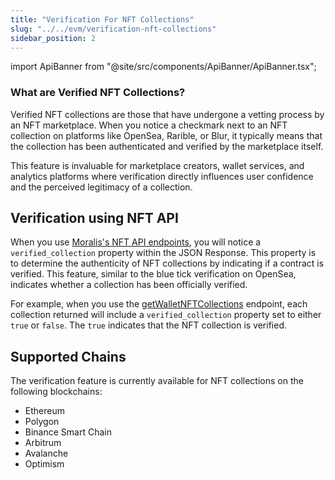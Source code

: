 ```yaml
---
title: "Verification For NFT Collections"
slug: "../../evm/verification-nft-collections"
sidebar_position: 2
---
```


import ApiBanner from "@site/src/components/ApiBanner/ApiBanner.tsx";

<ApiBanner />

### What are Verified NFT Collections?

Verified NFT collections are those that have undergone a vetting process by an NFT marketplace. When you notice a checkmark next to an NFT collection on platforms like OpenSea, Rarible, or Blur, it typically means that the collection has been authenticated and verified by the marketplace itself.

This feature is invaluable for marketplace creators, wallet services, and analytics platforms where verification directly influences user confidence and the perceived legitimacy of a collection.

## Verification using NFT API

When you use [Moralis's NFT API endpoints](/web3-data-api/evm/reference/nft-api), you will notice a `verified_collection` property within the JSON Response. This property is to determine the authenticity of NFT collections by indicating if a contract is verified. This feature, similar to the blue tick verification on OpenSea, indicates whether a collection has been officially verified.

For example, when you use the [getWalletNFTCollections](/web3-data-api/evm/reference/get-wallet-nft-collections) endpoint, each collection returned will include a `verified_collection` property set to either `true` or `false`. The `true` indicates that the NFT collection is verified.

## Supported Chains

The verification feature is currently available for NFT collections on the following blockchains:

- Ethereum
- Polygon
- Binance Smart Chain
- Arbitrum
- Avalanche
- Optimism
